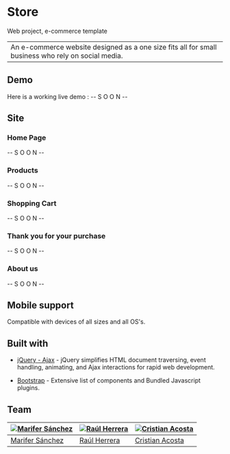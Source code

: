# Store
Web project, e-commerce template

<table>
<tr>
<td>
  An e-commerce website designed as a one size fits all for small business who rely on social media.
</td>
</tr>
</table>

## Demo
Here is a working live demo :  -- S O O N --

## Site

### Home Page
-- S O O N --

### Products
-- S O O N --

### Shopping Cart
-- S O O N --

### Thank you for your purchase
-- S O O N --

### About us
-- S O O N --

## Mobile support
Compatible with devices of all sizes and all OS's.

## Built with 

- [jQuery - Ajax](http://www.w3schools.com/jquery/jquery_ref_ajax.asp) - jQuery simplifies HTML document traversing, event handling, animating, and Ajax interactions for rapid web development.

- [Bootstrap](http://getbootstrap.com/) - Extensive list of components and  Bundled Javascript plugins.

## Team

[![Marifer Sánchez](https://avatars0.githubusercontent.com/u/23536644?s=400&u=757fbaa1f80234b943692e9d7c219feacb73380f&v=4)](http://github.com/marifersanchezl/)  | [![Raúl Herrera](https://avatars2.githubusercontent.com/u/23624317?s=400&u=40d96c69e1be6c7851b88ea1607a0d9b481b9388&v=4)](https://github.com/raulherreras)| [![Cristian Acosta](https://avatars2.githubusercontent.com/u/36548513?s=400&u=056561f9ee4e680a0c636ef2b487fda6b153041e&v=4)](https://github.com/raintics)
---|---|---
[Marifer Sánchez ](http://github.com/marifersanchezl/) |[Raúl Herrera ](https://github.com/raulherreras) | [Cristian Acosta ](https://github.com/raintics)